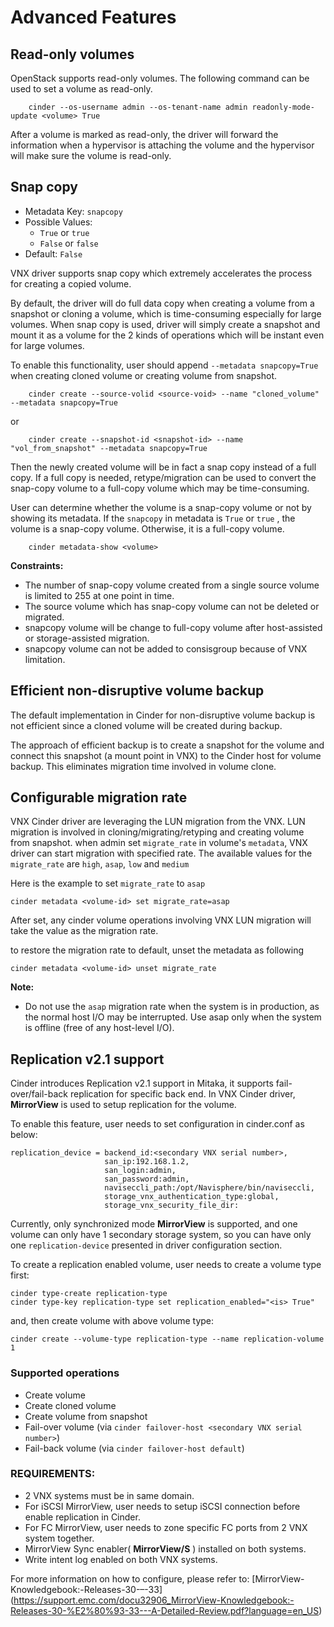 # Advanced Features

## Read-only volumes

OpenStack supports read-only volumes.  The following command can be used to set a
volume as read-only.

        cinder --os-username admin --os-tenant-name admin readonly-mode-update <volume> True

After a volume is marked as read-only, the driver will forward the information
when a hypervisor is attaching the volume and the hypervisor will make sure the
volume is read-only.

## Snap copy

* Metadata Key: `snapcopy`
* Possible Values:
    * `True` or `true`
    * `False` or `false`
* Default: `False`

VNX driver supports snap copy which extremely accelerates the process for
creating a copied volume.

By default, the driver will do full data copy when creating a
volume from a snapshot or cloning a volume, which is time-consuming especially
for large volumes.  When snap copy is used, driver will simply create a snapshot
and mount it as a volume for the 2 kinds of operations which will be instant
even for large volumes.

To enable this functionality, user should append `--metadata snapcopy=True`
when creating cloned volume or creating volume from snapshot.

        cinder create --source-volid <source-void> --name "cloned_volume" --metadata snapcopy=True

or

        cinder create --snapshot-id <snapshot-id> --name "vol_from_snapshot" --metadata snapcopy=True


Then the newly created volume will be in fact a snap copy instead of a full copy.
If a full copy is needed, retype/migration can be used to convert the
snap-copy volume to a full-copy volume which may be time-consuming.

User can determine whether the volume is a snap-copy volume or not by
showing its metadata. If the `snapcopy` in metadata is `True` or `true` , the volume is a
snap-copy volume. Otherwise, it is a full-copy volume.

        cinder metadata-show <volume>

__Constraints:__

* The number of snap-copy volume created from a single source volume is limited to
  255 at one point in time.
* The source volume which has snap-copy volume can not be deleted or migrated.
* snapcopy volume will be change to full-copy volume after host-assisted or storage-assisted migration.
* snapcopy volume can not be added to consisgroup because of VNX limitation.

## Efficient non-disruptive volume backup

The default implementation in Cinder for non-disruptive volume backup is not
efficient since a cloned volume will be created during backup.

The approach of efficient backup is to create a snapshot for the volume and
connect this snapshot (a mount point in VNX) to the Cinder host for volume
backup. This eliminates migration time involved in volume clone.

## Configurable migration rate

VNX Cinder driver are leveraging the LUN migration from the VNX. LUN migration is involved in cloning/migrating/retyping and creating volume from snapshot. when admin set `migrate_rate` in volume's `metadata`, VNX driver can start migration with specified rate. The available values for the `migrate_rate` are `high`, `asap`, `low` and `medium`

Here is the example to set `migrate_rate` to `asap`

    cinder metadata <volume-id> set migrate_rate=asap

After set, any cinder volume operations involving VNX LUN migration will take the value as the migration rate.

to restore the migration rate to default, unset the metadata as following

    cinder metadata <volume-id> unset migrate_rate

__Note:__

* Do not use the `asap` migration rate when the system is in production,
as the normal host I/O may be interrupted.
Use asap only when the system is offline (free of any host-level I/O).


## Replication v2.1 support

Cinder introduces Replication v2.1 support in Mitaka, it supports fail-over/fail-back replication for specific back end.
In VNX Cinder driver, **MirrorView** is used to setup replication for the volume.

To enable this feature, user needs to set configuration in cinder.conf as below:

    replication_device = backend_id:<secondary VNX serial number>,
                         san_ip:192.168.1.2,
                         san_login:admin,
                         san_password:admin,
                         naviseccli_path:/opt/Navisphere/bin/naviseccli,
                         storage_vnx_authentication_type:global,
                         storage_vnx_security_file_dir:

Currently, only synchronized mode **MirrorView** is supported, and one volume can only have 1 secondary storage system, so
you can have only one `replication-device` presented in driver configuration section.

To create a replication enabled volume, user needs to create a volume type first:

    cinder type-create replication-type
    cinder type-key replication-type set replication_enabled="<is> True"

and, then create volume with above volume type:

    cinder create --volume-type replication-type --name replication-volume 1

### Supported operations

* Create volume
* Create cloned volume
* Create volume from snapshot
* Fail-over volume (via `cinder failover-host <secondary VNX serial number>`)
* Fail-back volume (via `cinder failover-host default`)

### REQUIREMENTS:

* 2 VNX systems must be in same domain.
* For iSCSI MirrorView, user needs to setup iSCSI connection before enable replication in Cinder.
* For FC MirrorView, user needs to zone specific FC ports from 2 VNX system together.
* MirrorView Sync enabler( **MirrorView/S** ) installed on both systems.
* Write intent log enabled on both VNX systems.

For more information on how to configure, please refer to: [MirrorView-Knowledgebook:-Releases-30-–-33] (https://support.emc.com/docu32906_MirrorView-Knowledgebook:-Releases-30-%E2%80%93-33---A-Detailed-Review.pdf?language=en_US)